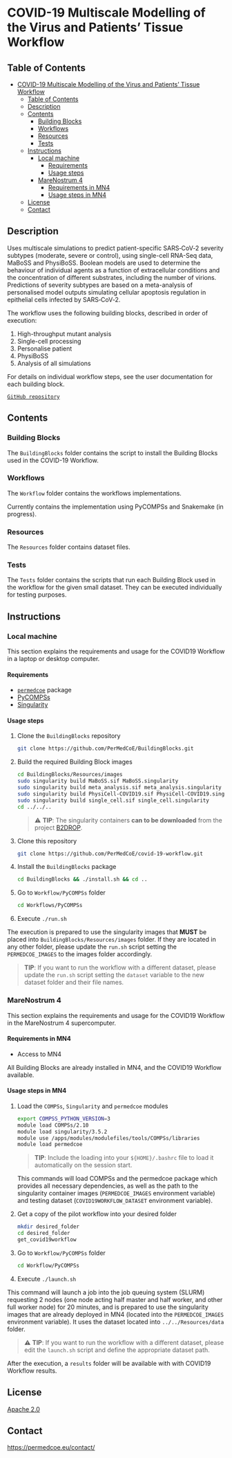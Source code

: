 # COVID-19 Multiscale Modelling of the Virus and Patients’ Tissue Workflow

## Table of Contents

- [COVID-19 Multiscale Modelling of the Virus and Patients’ Tissue Workflow](#covid-19-multiscale-modelling-of-the-virus-and-patients-tissue-workflow)
  - [Table of Contents](#table-of-contents)
  - [Description](#description)
  - [Contents](#contents)
    - [Building Blocks](#building-blocks)
    - [Workflows](#workflows)
    - [Resources](#resources)
    - [Tests](#tests)
  - [Instructions](#instructions)
    - [Local machine](#local-machine)
      - [Requirements](#requirements)
      - [Usage steps](#usage-steps)
    - [MareNostrum 4](#marenostrum-4)
      - [Requirements in MN4](#requirements-in-mn4)
      - [Usage steps in MN4](#usage-steps-in-mn4)
  - [License](#license)
  - [Contact](#contact)

## Description

Uses multiscale simulations to predict patient-specific SARS‑CoV‑2 severity subtypes
(moderate, severe or control), using single-cell RNA-Seq data, MaBoSS and PhysiBoSS.
Boolean models are used to determine the behaviour of individual agents as a function
of extracellular conditions and the concentration of different  substrates, including
the number of virions. Predictions of severity subtypes are based on a meta-analysis of
personalised model outputs simulating cellular apoptosis regulation in epithelial cells
infected by SARS‑CoV‑2.

The workflow uses the following building blocks, described in order of execution:

1. High-throughput mutant analysis
2. Single-cell processing
3. Personalise patient
4. PhysiBoSS
5. Analysis of all simulations

For details on individual workflow steps, see the user documentation for each building block.

[`GitHub repository`](<https://github.com/PerMedCoE/covid-19-workflow>)


## Contents

### Building Blocks

The ``BuildingBlocks`` folder contains the script to install the
Building Blocks used in the COVID-19 Workflow.

### Workflows

The ``Workflow`` folder contains the workflows implementations.

Currently contains the implementation using PyCOMPSs and Snakemake (in progress).

### Resources

The ``Resources`` folder contains dataset files.

### Tests

The ``Tests`` folder contains the scripts that run each Building Block
used in the workflow for the given small dataset.
They can be executed individually for testing purposes.

## Instructions

### Local machine

This section explains the requirements and usage for the COVID19 Workflow in a laptop or desktop computer.

#### Requirements

- [`permedcoe`](https://github.com/PerMedCoE/permedcoe) package
- [PyCOMPSs](https://pycompss.readthedocs.io/en/stable/Sections/00_Quickstart.html)
- [Singularity](https://sylabs.io/guides/3.0/user-guide/installation.html)

#### Usage steps

1. Clone the `BuildingBlocks` repository

   ```bash
   git clone https://github.com/PerMedCoE/BuildingBlocks.git
   ```

2. Build the required Building Block images

   ```bash
   cd BuildingBlocks/Resources/images
   sudo singularity build MaBoSS.sif MaBoSS.singularity
   sudo singularity build meta_analysis.sif meta_analysis.singularity
   sudo singularity build PhysiCell-COVID19.sif PhysiCell-COVID19.singularity
   sudo singularity build single_cell.sif single_cell.singularity
   cd ../../..
   ```

   > :warning: **TIP**: The singularity containers **can to be downloaded** from the project [B2DROP](https://b2drop.bsc.es/index.php/f/444350).


3. Clone this repository

   ```bash
   git clone https://github.com/PerMedCoE/covid-19-workflow.git
   ```

4. Install the `BuildingBlocks` package

   ```bash
   cd BuildingBlocks && ./install.sh && cd ..
   ```

5. Go to `Workflow/PyCOMPSs` folder

   ```bash
   cd Workflows/PyCOMPSs
   ```

6. Execute `./run.sh`

The execution is prepared to use the singularity images that **MUST** be placed into `BuildingBlocks/Resources/images` folder.
If they are located in any other folder, please update the `run.sh` script setting the `PERMEDCOE_IMAGES` to the images folder accordingly.

> **TIP**: If you want to run the workflow with a different dataset, please update the `run.sh` script setting the `dataset` variable to the new dataset folder and their file names.

### MareNostrum 4

This section explains the requirements and usage for the COVID19 Workflow in the MareNostrum 4 supercomputer.

#### Requirements in MN4

- Access to MN4

All Building Blocks are already installed in MN4, and the COVID19 Workflow available.

#### Usage steps in MN4

1. Load the `COMPSs`, `Singularity` and `permedcoe` modules

   ```bash
   export COMPSS_PYTHON_VERSION=3
   module load COMPSs/2.10
   module load singularity/3.5.2
   module use /apps/modules/modulefiles/tools/COMPSs/libraries
   module load permedcoe
   ```

   > **TIP**: Include the loading into your `${HOME}/.bashrc` file to load it automatically on the session start.

   This commands will load COMPSs and the permedcoe package which provides all necessary dependencies, as well as the path to the singularity container images (`PERMEDCOE_IMAGES` environment variable) and testing dataset (`COVID19WORKFLOW_DATASET` environment variable).

2. Get a copy of the pilot workflow into your desired folder

   ```bash
   mkdir desired_folder
   cd desired_folder
   get_covid19workflow
   ```

3. Go to `Workflow/PyCOMPSs` folder

   ```bash
   cd Workflow/PyCOMPSs
   ```

4. Execute `./launch.sh`

This command will launch a job into the job queuing system (SLURM) requesting 2 nodes (one node acting half master and half worker, and other full worker node) for 20 minutes, and is prepared to use the singularity images that are already deployed in MN4 (located into the `PERMEDCOE_IMAGES` environment variable). It uses the dataset located into `../../Resources/data` folder.

> :warning: **TIP**: If you want to run the workflow with a different dataset, please edit the `launch.sh` script and define the appropriate dataset path.

After the execution, a `results` folder will be available with with COVID19 Workflow results.

## License

[Apache 2.0](https://www.apache.org/licenses/LICENSE-2.0)

## Contact

<https://permedcoe.eu/contact/>

